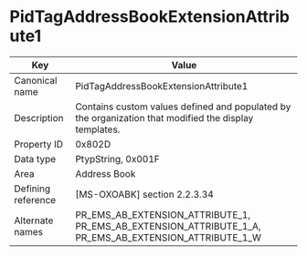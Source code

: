 # PidTagAddressBookExtensionAttribute1

| Key | Value |
|---|---|
| Canonical name | PidTagAddressBookExtensionAttribute1 |
| Description | Contains custom values defined and populated by the organization that modified the display templates. |
| Property ID | 0x802D |
| Data type | PtypString, 0x001F |
| Area | Address Book |
| Defining reference | [MS-OXOABK] section 2.2.3.34 |
| Alternate names | PR_EMS_AB_EXTENSION_ATTRIBUTE_1, PR_EMS_AB_EXTENSION_ATTRIBUTE_1_A, PR_EMS_AB_EXTENSION_ATTRIBUTE_1_W |
